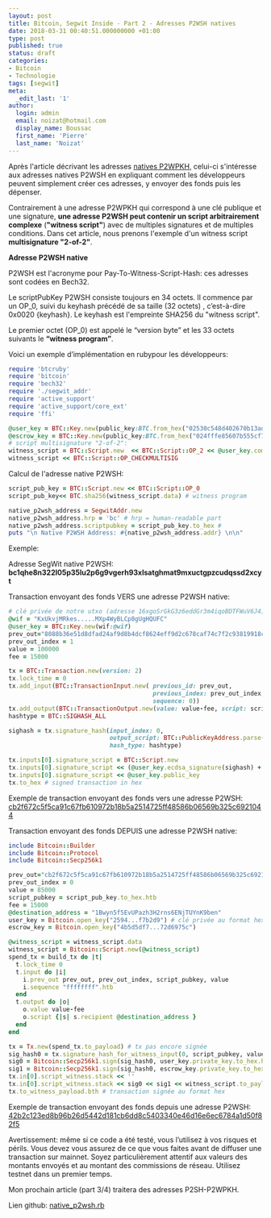 ```yaml
---
layout: post
title: Bitcoin, Segwit Inside - Part 2 - Adresses P2WSH natives
date: 2018-03-31 00:40:51.000000000 +01:00
type: post
published: true
status: draft
categories:
- Bitcoin
- Technologie
tags: [segwit]
meta:
  _edit_last: '1'
author:
  login: admin
  email: noizat@hotmail.com
  display_name: Boussac
  first_name: 'Pierre'
  last_name: 'Noizat'
---
```

Après l'article décrivant les adresses [natives P2WPKH](http://e-ducat.fr/2018-01-31-segwit-inside-native-p2wpkh-fr/), celui-ci s'intéresse aux adresses natives P2WSH en expliquant comment les développeurs peuvent simplement créer ces adresses, y envoyer des fonds puis les dépenser. 

Contrairement à une adresse P2WPKH qui correspond à une clé publique et une signature, **une adresse P2WSH peut contenir un script arbitrairement complexe** (**"witness script"**) avec de multiples signatures et de multiples conditions. Dans cet article, nous prenons l'exemple d'un witness script **multisignature "2-of-2"**.

**Adresse P2WSH native**

P2WSH est l'acronyme pour Pay-To-Witness-Script-Hash: ces adresses sont codées en Bech32.

Le scriptPubKey P2WSH consiste toujours en 34 octets. Il commence par un OP_0, suivi du keyhash précédé de sa taille (32 octets) , c’est-à-dire 0x0020 {keyhash}. Le keyhash est l'empreinte SHA256 du "witness script".

Le premier octet (OP_0) est appelé le “version byte” et les 33 octets suivants le **“witness program”**.

Voici un exemple d’implémentation en ruby​pour les développeurs:

```ruby
require 'btcruby'
require 'bitcoin'
require 'bech32'
require './segwit_addr'
require 'active_support'
require 'active_support/core_ext'
require 'ffi'

@user_key = BTC::Key.new(public_key:BTC.from_hex("02530c548d402670b13ad8887ff99c294e67fc18097d236d57880c69261b42def7"))
@escrow_key = BTC::Key.new(public_key:BTC.from_hex("024fffe85607b555cf7697e4be0d3d34dc1868baa57c235d926e447e926c08d287"))
# script multisignature "2-of-2":
witness_script = BTC::Script.new  << BTC::Script::OP_2 << @user_key.compressed_public_key << @escrow_key.compressed_public_key << BTC::Script::OP_2 
witness_script << BTC::Script::OP_CHECKMULTISIG
```
Calcul de l'adresse native P2WSH:

```ruby
script_pub_key = BTC::Script.new << BTC::Script::OP_0
script_pub_key<< BTC.sha256(witness_script.data) # witness program

native_p2wsh_address = SegwitAddr.new
native_p2wsh_address.hrp = 'bc' # hrp = human-readable part
native_p2wsh_address.scriptpubkey = script_pub_key.to_hex # 
puts "\n Native P2WSH Address: #{native_p2wsh_address.addr} \n\n"
```

Exemple:

Adresse SegWit native P2WSH: **bc1qhe8n322l05p35lu2p6g9vgerh93xlsatghmat9mxuctgpzcudqssd2xcyt**

Transaction envoyant des fonds VERS une adresse P2WSH native:

```ruby
# clé privée de notre utxo (adresse 16xgoSrGkG3z6eddGr3m4iqoBDTFWuV6J4)"
@wif = "KxUkvjMRkes.....MXp4WyBLCp8gUgHQUFC"
@user_key = BTC::Key.new(wif:@wif)
prev_out="8088b36e51d8dfad24af9d8b4dcf8624eff9d2c678caf74c7f2c93819918c4a9"
prev_out_index = 1
value = 100000
fee = 15000

tx = BTC::Transaction.new(version: 2)
tx.lock_time = 0
tx.add_input(BTC::TransactionInput.new( previous_id: prev_out,
                                        previous_index: prev_out_index,
                                        sequence: 0))
tx.add_output(BTC::TransactionOutput.new(value: value-fee, script: script_pub_key))
hashtype = BTC::SIGHASH_ALL

sighash = tx.signature_hash(input_index: 0,
                            output_script: BTC::PublicKeyAddress.parse(@user_key.address.to_s).script,
                            hash_type: hashtype)

tx.inputs[0].signature_script = BTC::Script.new
tx.inputs[0].signature_script << (@user_key.ecdsa_signature(sighash) + BTC::WireFormat.encode_uint8(hashtype))
tx.inputs[0].signature_script << @user_key.public_key
tx.to_hex # signed transaction in hex
```

Exemple de transaction envoyant des fonds vers une adresse P2WSH:
[cb2f672c5f5ca91c67fb610972b18b5a2514725ff48586b06569b325c6921044](https://blockchain.info/tx/cb2f672c5f5ca91c67fb610972b18b5a2514725ff48586b06569b325c6921044)

Transaction envoyant des fonds DEPUIS une adresse P2WSH native:

```ruby
include Bitcoin::Builder
include Bitcoin::Protocol
include Bitcoin::Secp256k1

prev_out="cb2f672c5f5ca91c67fb610972b18b5a2514725ff48586b06569b325c6921044"
prev_out_index = 0
value = 85000
script_pubkey = script_pub_key.to_hex.htb
fee = 15000
@destination_address = "1Bwyn5f5EvUPazh3H2rns6ENjTUYnK9ben"
user_key = Bitcoin.open_key("2594...f7b2d9") # clé privée au format hex
escrow_key = Bitcoin.open_key("4b5d5df7...72d6975c")

@witness_script = witness_script.data
witness_script = Bitcoin::Script.new(@witness_script)
spend_tx = build_tx do |t|
  t.lock_time 0
  t.input do |i|
    i.prev_out prev_out, prev_out_index, script_pubkey, value
    i.sequence "ffffffff".htb
  end
  t.output do |o|
    o.value value-fee
    o.script {|s| s.recipient @destination_address }
  end
end

tx = Tx.new(spend_tx.to_payload) # tx pas encore signée
sig_hash0 = tx.signature_hash_for_witness_input(0, script_pubkey, value, witness_script.to_payload, Tx::SIGHASH_TYPE[:all])
sig0 = Bitcoin::Secp256k1.sign(sig_hash0, user_key.private_key.to_hex.htb) + [Tx::SIGHASH_TYPE[:all]].pack("C")
sig1 = Bitcoin::Secp256k1.sign(sig_hash0, escrow_key.private_key.to_hex.htb) + [Tx::SIGHASH_TYPE[:all]].pack("C")
tx.in[0].script_witness.stack << ''
tx.in[0].script_witness.stack << sig0 << sig1 << witness_script.to_payload
tx.to_witness_payload.bth # transaction signée au format hex
```
Exemple de transaction envoyant des fonds depuis une adresse P2WSH:
[42b2c123ed8b96b26d5442d181cb6dd8c5403340e46d16e6ec6784a1d50f82f5](https://blockchain.info/tx/42b2c123ed8b96b26d5442d181cb6dd8c5403340e46d16e6ec6784a1d50f82f5)

Avertissement: même si ce code a été testé, vous l’utilisez à vos risques et périls. Vous devez vous assurez de ce que vous faites avant de diffuser une transaction sur mainnet. Soyez particulièrement attentif aux valeurs des montants envoyés et au montant des commissions de réseau. Utilisez testnet dans un premier temps.

Mon prochain article (part 3/4) traitera des adresses P2SH-P2WPKH.

Lien github: [native_p2wsh.rb](https://gist.github.com/pierrenoizat/6880a12a599fa03a2099e3b38e8664e0)
